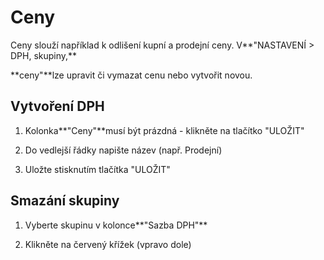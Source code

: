 # **Ceny**

Ceny slouží například k odlišení kupní a prodejní ceny. V**"NASTAVENÍ &gt; DPH, skupiny,**

**ceny"**lze upravit či vymazat cenu nebo vytvořit novou.

## **Vytvoření DPH**

1. Kolonka**"Ceny"**musí být prázdná - klikněte na tlačítko "ULOŽIT"

2. Do vedlejší řádky napište název \(např. Prodejní\)

3. Uložte stisknutím tlačítka "ULOŽIT"

## **Smazání skupiny**

1. Vyberte skupinu v kolonce**"Sazba DPH"**

2. Klikněte na červený křížek \(vpravo dole\)



